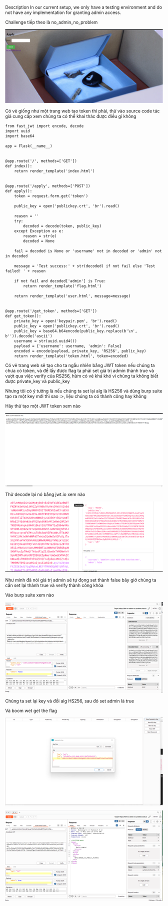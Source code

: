 Description
In our current setup, we only have a testing environment and do not have any implementation for granting admin access.


Challenge tiếp theo là no_admin_no_problem


![1](./1.png)


Có vẻ giống như một trang web tạo token thì phải, thử vào source code tác giả cung cấp xem chúng ta có thể khai thác được điều gì không 


```from flask import Flask, request, render_template
from fast_jwt import encode, decode
import uuid
import base64

app = Flask(__name__)


@app.route('/', methods=['GET'])
def index():
    return render_template('index.html')


@app.route('/apply', methods=['POST'])
def apply():
    token = request.form.get('token')

    public_key = open('publickey.crt', 'br').read()

    reason = ''
    try:
        decoded = decode(token, public_key)
    except Exception as e:
        reason = str(e)
        decoded = None

    fail = decoded is None or 'username' not in decoded or 'admin' not in decoded

    message = 'Test success:' + str(decoded) if not fail else 'Test failed! ' + reason

    if not fail and decoded['admin'] is True:
        return render_template('flag.html')

    return render_template('user.html', message=message)


@app.route('/get_token', methods=['GET'])
def get_token():
    private_key = open('keypair.pem', 'br').read()
    public_key = open('publickey.crt', 'br').read()
    public_key = base64.b64encode(public_key.replace(b'\n', b'')).decode('ascii')
    username = str(uuid.uuid4())
    payload = {'username': username, 'admin': False}
    encoded = encode(payload, private_key, 'RS256', public_key)
    return render_template('token.html', token=encoded)
```


Có vẻ trang web sẽ tạo cho ta ngẫu nhiên bằng JWT token nếu chúng ta chưa có token, và để lấy được flag ta phải set giá trị admin thành true và vượt qua việc verify của RS256, hừm có vẻ khá khó vì chúng ta không biết được private_key và public_key


Nhưng tôi có ý tưởng là nếu chúng ta set lại alg là HS256 và dùng burp suite tạo ra một key mới thì sao :>, liệu chúng ta có thành công hay không

Hãy thử tạo một JWT token xem nào

![2](./2.png)

Thử decode lại nó bằng jwt.io xem nào 

![3](./3.png)


Như mình đã nói giá trị admin sẽ tự đọng set thành false bây giờ chúng ta cần set lại thành true và verify thành công khóa


Vào burp suite xem nào 

![4](./4.png)



Chúng ta set lại key và đổi alg HS256, sau đó set admin là true


Và boom wet get the flag 


![5](./5.png)


![6](./8.png)

